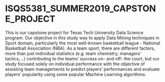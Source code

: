 # ISQS5381_SUMMER2019_CAPSTONE_PROJECT
This is our capstone project for Texas Tech University Data Science program. Our objective in this study was to apply Data Mining techniques in Sport domain, particularly the most well-known basketball league - National Basketball Association (NBA). As a team sport, there are different factors, more than just individual statistics (e.g. team chemistry, managers’ tactics,...) contributing to the teams’ success on- and off- the court, but our study focused solely on individual performance with the objective of assisting team managements to predict players’ performances and evaluate players’ popularity using some popular Machine Learning algorithms. 
